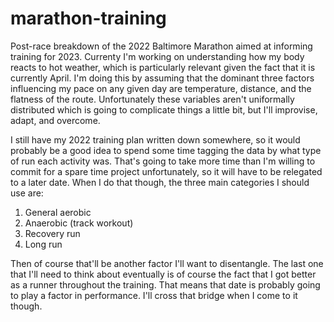 # marathon-training
Post-race breakdown of the 2022 Baltimore Marathon aimed at informing training for 2023. Currenty I'm working on understanding how my body reacts to hot weather, which is particularly relevant given the fact that it is currently April. I'm doing this by assuming that the dominant three factors influencing my pace on any given day are temperature, distance, and the flatness of the route. Unfortunately these variables aren't uniformally distributed which is going to complicate things a little bit, but I'll improvise, adapt, and overcome.

I still have my 2022 training plan written down somewhere, so it would probably be a good idea to spend some time tagging the data by what type of run each activity was. That's going to take more time than I'm willing to commit for a spare time project unfortunately, so it will have to be relegated to a later date. When I do that though, the three main categories I should use are:

1. General aerobic
2. Anaerobic (track workout)
3. Recovery run
4. Long run

Then of course that'll be another factor I'll want to disentangle. The last one that I'll need to think about eventually is of course the fact that I got better as a runner throughout the training. That means that date is probably going to play a factor in performance. I'll cross that bridge when I come to it though.
